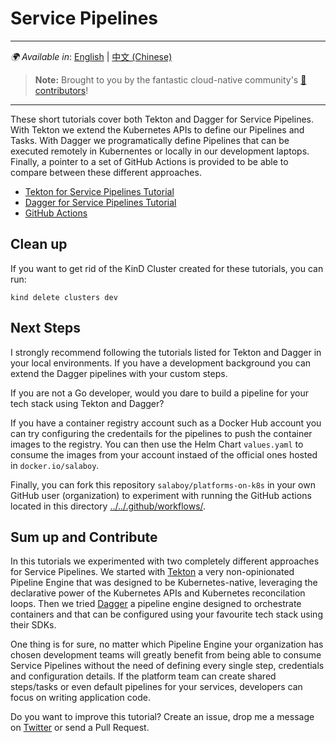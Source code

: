 # Service Pipelines

---
_🌍 Available in_: [English](README.md) | [中文 (Chinese)](README-zh.md)
> **Note:** Brought to you by the fantastic cloud-native community's [ 🌟 contributors](https://github.com/salaboy/platforms-on-k8s/graphs/contributors)!

---

These short tutorials cover both Tekton and Dagger for Service Pipelines. With Tekton we extend the Kubernetes APIs to define our Pipelines and Tasks. With Dagger we programatically define Pipelines that can be executed remotely in Kubernentes or locally in our development laptops. Finally, a pointer to a set of GitHub Actions is provided to be able to compare between these different approaches.

- [Tekton for Service Pipelines Tutorial](tekton/README.md)
- [Dagger for Service Pipelines Tutorial](dagger/README.md)
- [GitHub Actions](github-actions/README.md)


## Clean up

If you want to get rid of the KinD Cluster created for these tutorials, you can run:

```shell
kind delete clusters dev
```

## Next Steps

I strongly recommend following the tutorials listed for Tekton and Dagger in your local environments. If you have a development background you can extend the Dagger pipelines with your custom steps. 

If you are not a Go developer, would you dare to build a pipeline for your tech stack using Tekton and Dagger? 

If you have a container registry account such as a Docker Hub account you can try configuring the credentails for the pipelines to push the container images to the registry. You can then use the Helm Chart `values.yaml` to consume the images from your account instaed of the official ones hosted in `docker.io/salaboy`.

Finally, you can fork this repository `salaboy/platforms-on-k8s` in your own GitHub user (organization) to experiment with running the GitHub actions located in this directory [../../.github/workflows/](../../.github/workflows/).


## Sum up and Contribute

In this tutorials we experimented with two completely different approaches for Service Pipelines. We started with [Tekton](https://tekton.dev) a very non-opinionated Pipeline Engine that was designed to be Kubernetes-native, leveraging the declarative power of the Kubernetes APIs and Kubernetes reconcilation loops. Then we tried [Dagger](https://dagger.io) a pipeline engine designed to orchestrate containers and that can be configured using your favourite tech stack using their SDKs. 

One thing is for sure, no matter which Pipeline Engine your organization has chosen development teams will greatly benefit from being able to consume Service Pipelines without the need of defining every single step, credentials and configuration details. If the platform team can create shared steps/tasks or even default pipelines for your services, developers can focus on writing application code. 

Do you want to improve this tutorial? Create an issue, drop me a message on [Twitter](https://twitter.com/salaboy) or send a Pull Request.
